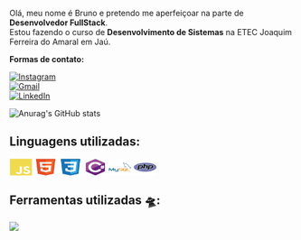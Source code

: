 <p align="left">
  Olá, meu nome é Bruno e pretendo me aperfeiçoar na parte de <strong>Desenvolvedor FullStack</strong>.<br>
  Estou fazendo o curso de <strong>Desenvolvimento de Sistemas</strong> na ETEC Joaquim Ferreira do Amaral em Jaú.
</p>

<strong>Formas de contato:</strong>

[![Instagram](https://img.shields.io/badge/Instagram-E4405F?style=for-the-badge&logo=instagram&logoColor=white)](https://www.instagram.com/bruno_freitas.bjj/)  
[![Gmail](https://img.shields.io/badge/Gmail-D14836?style=for-the-badge&logo=gmail&logoColor=white)](mailto:brunootaviocostadefreitas@gmail.com)  
[![LinkedIn](https://img.shields.io/badge/LinkedIn-0077B5?style=for-the-badge&logo=linkedin&logoColor=white)](https://www.linkedin.com/in/bruno-freitas-620ba82b3/)


![Anurag's GitHub stats](https://github-readme-stats.vercel.app/api?username=BrunoFreitas09&show_icons=true&theme=dracula)<p>



<strong><h2>Linguagens utilizadas:</h2></strong>

<div style="display: inline_block">
  <img align="center" alt="JavaScript" height="30" width="40" src="https://raw.githubusercontent.com/devicons/devicon/master/icons/javascript/javascript-plain.svg">
  <img align="center" alt="HTML" height="30" width="40" src="https://raw.githubusercontent.com/devicons/devicon/master/icons/html5/html5-original.svg">
  <img align="center" alt="CSS" height="30" width="40" src="https://raw.githubusercontent.com/devicons/devicon/master/icons/css3/css3-original.svg">
  <img align="center" alt="CSharp" height="30" width="40" src="https://raw.githubusercontent.com/devicons/devicon/master/icons/csharp/csharp-original.svg">
  <img align="center" alt="MySQL" height="30" width="40" src="https://raw.githubusercontent.com/devicons/devicon/master/icons/mysql/mysql-original-wordmark.svg">
  <img align="center" alt="PHP" height="30" width="40" src="https://raw.githubusercontent.com/devicons/devicon/master/icons/php/php-original.svg">
</div>

<h2><strong> Ferramentas utilizadas 🛸:</strong></h2>
<a href="https://skillicons.dev">
  <img src="https://skillicons.dev/icons?i=visualstudio,vscode,github" />
</a>
